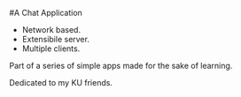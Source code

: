 #A Chat Application

- Network based.
- Extensibile server.
- Multiple clients.

Part of a series of simple apps made for the sake of learning.

Dedicated to my KU friends.